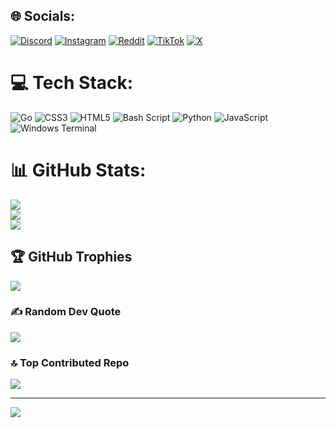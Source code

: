
## 🌐 Socials:
[![Discord](https://img.shields.io/badge/Discord-%237289DA.svg?logo=discord&logoColor=white)](https://discord.gg/jnaYaSH2aW) [![Instagram](https://img.shields.io/badge/Instagram-%23E4405F.svg?logo=Instagram&logoColor=white)](https://instagram.com/louissiu1) [![Reddit](https://img.shields.io/badge/Reddit-%23FF4500.svg?logo=Reddit&logoColor=white)](https://reddit.com/user/krunker030) [![TikTok](https://img.shields.io/badge/TikTok-%23000000.svg?logo=TikTok&logoColor=white)](https://tiktok.com/@krunkergurus) [![X](https://img.shields.io/badge/X-black.svg?logo=X&logoColor=white)](https://x.com/krunkergurusdev) 

# 💻 Tech Stack:
![Go](https://img.shields.io/badge/go-%2300ADD8.svg?style=for-the-badge&logo=go&logoColor=white) ![CSS3](https://img.shields.io/badge/css3-%231572B6.svg?style=for-the-badge&logo=css3&logoColor=white) ![HTML5](https://img.shields.io/badge/html5-%23E34F26.svg?style=for-the-badge&logo=html5&logoColor=white) ![Bash Script](https://img.shields.io/badge/bash_script-%23121011.svg?style=for-the-badge&logo=gnu-bash&logoColor=white) ![Python](https://img.shields.io/badge/python-3670A0?style=for-the-badge&logo=python&logoColor=ffdd54) ![JavaScript](https://img.shields.io/badge/javascript-%23323330.svg?style=for-the-badge&logo=javascript&logoColor=%23F7DF1E) ![Windows Terminal](https://img.shields.io/badge/Windows%20Terminal-%234D4D4D.svg?style=for-the-badge&logo=windows-terminal&logoColor=white)
# 📊 GitHub Stats:
![](https://github-readme-stats.vercel.app/api?username=louissiu198&theme=dark&hide_border=false&include_all_commits=false&count_private=false)<br/>
![](https://github-readme-streak-stats.herokuapp.com/?user=louissiu198&theme=dark&hide_border=false)<br/>
![](https://github-readme-stats.vercel.app/api/top-langs/?username=louissiu198&theme=dark&hide_border=false&include_all_commits=false&count_private=false&layout=compact)

## 🏆 GitHub Trophies
![](https://github-profile-trophy.vercel.app/?username=louissiu198&theme=radical&no-frame=false&no-bg=true&margin-w=4)

### ✍️ Random Dev Quote
![](https://quotes-github-readme.vercel.app/api?type=horizontal&theme=radical)

### 🔝 Top Contributed Repo
![](https://github-contributor-stats.vercel.app/api?username=louissiu198&limit=5&theme=dark&combine_all_yearly_contributions=true)

---
[![](https://visitcount.itsvg.in/api?id=louissiu198&icon=0&color=0)](https://visitcount.itsvg.in)

<!-- Proudly created with GPRM ( https://gprm.itsvg.in ) -->
